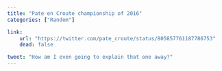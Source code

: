 ```yaml
---
title: "Pate en Croute championship of 2016"
categories: ["Random"]

link:
    url: "https://twitter.com/pate_croute/status/805857761187786753"
    dead: false

tweet: "How am I even going to explain that one away?"
---
```


